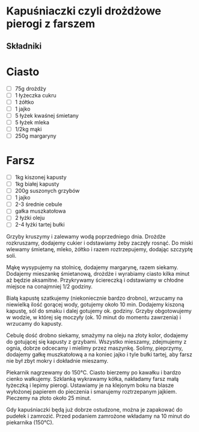 # Kapuśniaczki czyli drożdżowe pierogi z farszem

## Składniki

# Ciasto

* [ ] 75g drożdży
* [ ] 1 łyżeczka cukru
* [ ] 1 żółtko
* [ ] 1 jajko
* [ ] 5 łyżek kwaśnej śmietany
* [ ] 5 łyżek mleka
* [ ] 1/2kg mąki
* [ ] 250g margaryny

# Farsz

* [ ] 1kg kiszonej kapusty
* [ ] 1kg białej kapusty
* [ ] 200g suszonych grzybów
* [ ] 1 jajko
* [ ] 2-3 średnie cebule
* [ ] gałka muszkatołowa
* [ ] 2 łyżki oleju
* [ ] 2-4 łyżki tartej bułki

Grzyby kruszymy i zalewamy wodą poprzedniego dnia.
Drożdże rozkruszamy, dodajemy cukier i odstawiamy żeby zaczęły rosnąć.
Do miski wlewamy śmietanę, mleko, żółtko i razem roztrzepujemy, dodając szczyptę soli.

Mąkę wysypujemy na stolnicę, dodajemy margarynę, razem siekamy. Dodajemy mieszankę śmietanową, drożdże i wyrabiamy ciasto kilka minut aż będzie aksamitne. Przykrywamy ściereczką i odstawiamy w chłodne miejsce na conajmniej 1/2 godziny. 

Białą kapustę szatkujemy (niekoniecznie bardzo drobno), wrzucamy na niewielką ilość gorącej wody, gotujemy około 10 min. Dodajemy kiszoną kapustę, sól do smaku i dalej gotujemy ok. godziny.
Grzyby obgotowujemy w wodzie, w której się moczyły (ok. 10 minut do momentu zawrzenia) i wrzucamy do kapusty.

Cebulę dość drobno siekamy, smażymy na oleju na złoty kolor, dodajemy do gotującej się kapusty z grzybami. Wszystko mieszamy, zdejmujemy z ognia, dobrze odcecamy i mielimy przez maszynkę. Solimy, pieprzymy, dodajemy gałkę muszkatołową a na koniec jajko i tyle bułki tartej, aby farsz nie był zbyt mokry i dokładnie mieszamy.

Piekarnik nagrzewamy do 150°C. Ciasto bierzemy po kawałku i bardzo cienko wałkujemy. Szklanką wykrawamy kółka, nakładamy farsz małą łyżeczką i lepimy pierogi.
Ustawiamy je na klejonym boku na blasze wyłożonej papierem do pieczenia i smarujemy roztrzepanym jajkiem. Pieczemy na złoto około 25 minut.

Gdy kapuśniaczki będą już dobrze ostudzone, można je zapakować do pudełek i zamrozić.
Przed podaniem zamrożone wkładamy na 10 minut do piekarnika (150°C).